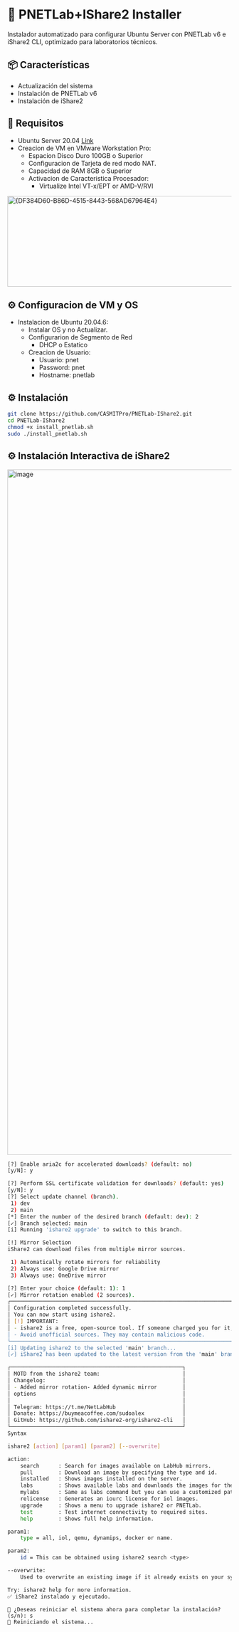# 🚀 PNETLab+IShare2 Installer

Instalador automatizado para configurar Ubuntu Server con PNETLab v6 e iShare2 CLI, optimizado para laboratorios técnicos.

## 📦 Características

- Actualización del sistema
- Instalación de PNETLab v6
- Instalación de iShare2

## 🧰 Requisitos

- Ubuntu Server 20.04 [Link](https://releases.ubuntu.com/focal/)
- Creacion de VM en VMware Workstation Pro:
  * Espacion Disco Duro 100GB o Superior
  * Configuracion de Tarjeta de red modo NAT.
  * Capacidad de RAM 8GB o Superior
  * Activacion de Caracteristica Procesador:
    - Virtualize Intel VT-x/EPT or AMD-V/RVI
 <img width="736" height="204" alt="{DF384D60-B86D-4515-8443-568AD67964E4}" src="https://github.com/user-attachments/assets/502d5f8e-2f66-485e-a339-7cd2bb9bb9c7" />

## ⚙️ Configuracion de VM y OS

- Instalacion de Ubuntu 20.04.6:
  * Instalar OS y no Actualizar.
  * Configurarion de Segmento de Red
    - DHCP o Estatico
  * Creacion de Usuario:
    - Usuario: pnet
    - Password: pnet
    - Hostname: pnetlab 

## ⚙️ Instalación

```bash
git clone https://github.com/CASMITPro/PNETLab-IShare2.git
cd PNETLab-IShare2
chmod +x install_pnetlab.sh
sudo ./install_pnetlab.sh
```

## ⚙️ Instalación Interactiva de iShare2
<img width="972" height="1541" alt="image" src="https://github.com/user-attachments/assets/71564ec0-8ed2-43ba-902c-9e7b61e27e31" />

```bash
[?] Enable aria2c for accelerated downloads? (default: no)
[y/N]: y

[?] Perform SSL certificate validation for downloads? (default: yes)
[y/N]: y
[?] Select update channel (branch).
 1) dev
 2) main
[*] Enter the number of the desired branch (default: dev): 2
[✓] Branch selected: main
[i] Running 'ishare2 upgrade' to switch to this branch.

[!] Mirror Selection
iShare2 can download files from multiple mirror sources.

 1) Automatically rotate mirrors for reliability
 2) Always use: Google Drive mirror
 3) Always use: OneDrive mirror

[?] Enter your choice (default: 1): 1
[✓] Mirror rotation enabled (2 sources).
┌──────────────────────────────────────────────────────────────────────────────────────────────┐
│ Configuration completed successfully.                                                        │
│ You can now start using ishare2.                                                             │
│ [!] IMPORTANT:                                                                               │
│ - ishare2 is a free, open-source tool. If someone charged you for it, you've been scammed.   │
│ - Avoid unofficial sources. They may contain malicious code.                                 │
└──────────────────────────────────────────────────────────────────────────────────────────────┘
[i] Updating ishare2 to the selected 'main' branch...
[✓] iShare2 has been updated to the latest version from the 'main' branch.
```
```bash
┌──────────────────────────────────────────────────────┐
│ MOTD from the ishare2 team:                          │
│ Changelog:                                           │
│ - Added mirror rotation- Added dynamic mirror        │
│ options                                              │
│                                                      │
│ Telegram: https://t.me/NetLabHub                     │
│ Donate: https://buymeacoffee.com/sudoalex            │
│ GitHub: https://github.com/ishare2-org/ishare2-cli   │
└──────────────────────────────────────────────────────┘
Syntax

ishare2 [action] [param1] [param2] [--overwrite]

action:
    search      : Search for images available on LabHub mirrors.
    pull        : Download an image by specifying the type and id.
    installed   : Shows images installed on the server.
    labs        : Shows available labs and downloads the images for the selected lab.
    mylabs      : Same as labs command but you can use a customized path.
    relicense   : Generates an iourc license for iol images.
    upgrade     : Shows a menu to upgrade ishare2 or PNETLab.
    test        : Test internet connectivity to required sites.
    help        : Shows full help information.

param1:
    type = all, iol, qemu, dynamips, docker or name.

param2:
    id = This can be obtained using ishare2 search <type>

--overwrite:
    Used to overwrite an existing image if it already exists on your system.

Try: ishare2 help for more information.
✅ iShare2 instalado y ejecutado.
```
```
🔁 ¿Deseas reiniciar el sistema ahora para completar la instalación? (s/n): s
🔄 Reiniciando el sistema...
```
